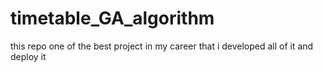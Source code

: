 # timetable_GA_algorithm
this repo one of the best project in my career that i developed all of it and deploy it
